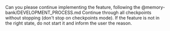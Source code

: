  Can you please continue implementing the feature, following the @memory-bank/DEVELOPMENT_PROCESS.md
  Continue through all checkpoints without stopping (don't stop on checkpoints mode).
  If the feature is not in the right state, do not start it and inform the user the reason.